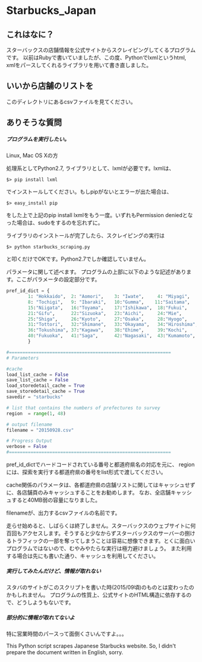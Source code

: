 Starbucks_Japan
===============

## これはなに？ ##
スターバックスの店舗情報を公式サイトからスクレイピングしてくるプログラムです。
以前はRubyで書いていましたが、この度、Pythonでlxmlというhtml, xmlをパースしてくれるライブラリを用いて書き直しました。
　
## いいから店舗のリストを ##
このディレクトリにあるcsvファイルを見てください。

## ありそうな質問 ##
##### プログラムを実行したい。 #####

Linux, Mac OS Xの方

処理系としてPython2.7, ライブラリとして、lxmlが必要です。lxmlは、

	$> pip install lxml
	
でインストールしてください。もしpipがないとエラーが出た場合は、

	$> easy_install pip
	
をした上で上記のpip install lxmlをもう一度。いずれもPermission deniedとなった場合は、sudoをするのを忘れずに。

ライブラリのインストールが完了したら、スクレイピングの実行は

	$> python starbucks_scraping.py

と叩くだけでOKです。Python2.7でしか確認していません。

パラメータに関して述べます。
プログラムの上部に以下のような記述があります。ここがパラメータの設定部分です。

```PYTHON
pref_id_dict = { 
        1: "Hokkaido",  2: "Aomori",    3: "Iwate",     4: "Miyagi",    5: "Akita", 6: "Yamagata",  7: "Fukushima",
        8: "Tochigi",   9: "Ibaraki",   10:"Gumma",    11:"Saitama",    12:"Chiba", 13:"Tokyo",     14:"Kanagawa",
        15:"Niigata",   16:"Toyama",    17:"Ishikawa",  18:"Fukui",     19:"Yamanashi", 20: "Nagano",  
        21:"Gifu",      22:"Sizuoka",   23:"Aichi",     24:"Mie",   
        25:"Shiga",     26:"Kyoto",     27:"Osaka",     28:"Hyogo",     29:"Nara",  30:"Wakayama",
        31:"Tottori",   32:"Shimane",   33:"Okayama",   34:"Hiroshima", 35:"Yamaguchi",
        36:"Tokushima", 37:"Kagawa",    38:"Ehime",     39:"Kochi",     
        40:"Fukuoka",   41:"Saga",      42:"Nagasaki",  43:"Kumamoto",  44:"Oita",  45:"Miyazaki",  46:"Kagoshima", 47:"Okinawa"
        }

#============================================================
# Parameters

#cache
load_list_cache = False
save_list_cache = False
load_storedetail_cache = True
save_storedetail_cache = True
savedir = "starbucks"

# list that contains the numbers of prefectures to survey
region  = range(1, 48)

# output filename
filename = "20150928.csv"

# Progress Output
verbose = False
#============================================================
```

pref_id_dictでハードコードされている番号と都道府県名の対応を元に、
regionには、探索を実行する都道府県の番号をlist形式で渡してください。

cache関係のパラメータは、各都道府県の店舗リストに関してはキャッシュせずに、各店舗頁のみキャッシュすることをお勧めします。
なお、全店舗キャッシュすると40MB弱の容量になりました。

filenameが、出力するcsvファイルの名前です。

走らせ始めると、しばらくは終了しません。スターバックスのウェブサイトに何百回もアクセスします。そうすると少なからずスターバックスのサーバーの捌けるトラフィックの一部を奪ってしまうことは容易に想像できます。とくに面白いプログラムではないので、むやみやたらな実行は極力避けましょう。
また利用する場合は先にも書いた通り、キャッシュを利用してください。
	 
##### 実行してみたんだけど、情報が取れない #####
スタバのサイトがこのスクリプトを書いた時(2015/09頃)のものとは変わったのかもしれません。
プログラムの性質上、公式サイトのHTML構造に依存するので、どうしようもないです。


##### 部分的に情報が取れてないよ #####

特に営業時間のパースって面倒くさいんですよ。。。

This Python script scrapes Japanese Starbucks website. So, I didn't prepare the document written in English, sorry.
